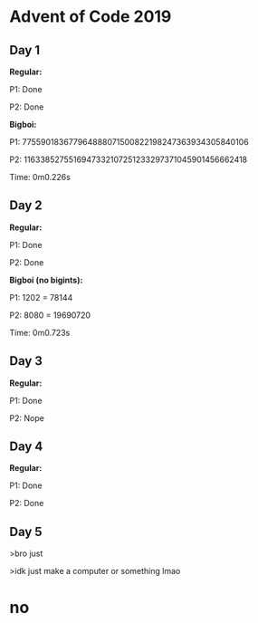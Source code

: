 <h1>Advent of Code 2019</h1>

<h2><strong>Day 1</strong></h2>
<p><strong>Regular:</strong></p>
<p>P1: Done</p>
<p>P2: Done</p>
<p><strong>Bigboi:</strong></p>
<p>P1: 775590183677964888071500822198247363934305840106</p>
<p>P2: 1163385275516947332107251233297371045901456662418</p>
<p>Time: 0m0.226s</p>
<h2><strong>Day 2</strong></h2>
<p><strong>Regular:</strong></p>
<p>P1: Done</p>
<p>P2: Done</p>
<p><strong>Bigboi (no bigints):</strong></p>
<p>P1: 1202 = 78144</p>
<p>P2: 8080 = 19690720</p>
<p>Time: 0m0.723s</p>
<h2><strong>Day 3</strong></h2>
<p><strong>Regular:</strong></p>
<p>P1: Done</p>
<p>P2: Nope</p>
<h2><strong>Day 4</strong></h2>
<p><strong>Regular:</strong></p>
<p>P1: Done</p>
<p>P2: Done</p>
<h2><strong>Day 5</strong></h2>
<p>>bro just</p>
<p>>idk just make a computer or something lmao</p>
<h1>no</h1>
